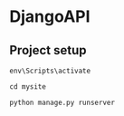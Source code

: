 # DjangoAPI

## Project setup
```
env\Scripts\activate
```
```
cd mysite
```
```
python manage.py runserver
```

